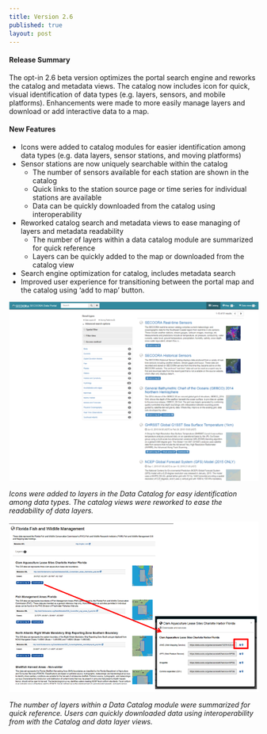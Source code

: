 ```yaml
---
title: Version 2.6
published: true
layout: post
---
```


#### Release Summary

The opt-in 2.6 beta version optimizes the portal search engine and reworks the catalog and metadata views. The catalog now includes icon for quick, visual identification of data types (e.g. layers, sensors, and mobile platforms). Enhancements were made to more easily manage layers and download or add interactive data to a map.  


#### New Features

* Icons were added to catalog modules for easier identification among data types (e.g. data layers, sensor stations, and moving platforms)
* Sensor stations are now uniquely searchable within the catalog
    * The number of sensors available for each station are shown in the catalog 
    * Quick links to the station source page or time series for individual stations are available
    * Data can be quickly downloaded from the catalog using interoperability
* Reworked catalog search and metadata views to ease managing of layers and metadata readability 
    * The number of layers within a data catalog module are summarized for quick reference
    * Layers can be quickly added to the map or downloaded from the catalog view 
* Search engine optimization for catalog, includes metadata search
* Improved user experience for transitioning between the portal map and the catalog using ‘add to map’ button.


<img src="/assets/images/release_notes/v2.6image1.png" class="img-responsive"/>

*Icons were added to layers in the Data Catalog for easy identification among data types. The catalog views were reworked to ease the readability of data layers.*

<img src="/assets/images/release_notes/v2.6image2.png" class="img-responsive"/>

*The number of layers within a Data Catalog module were summarized for quick reference. Users can quickly downloaded data using interoperability from with the Catalog and data layer views.*


<br>
